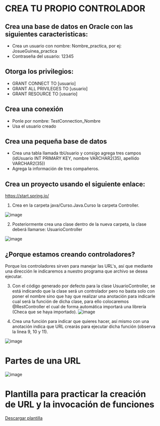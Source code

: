 # CREA TU PROPIO CONTROLADOR
## Crea una base de datos en Oracle con las siguientes caracteristicas:
* Crea un usuario con nombre: Nombre_practica, por ej: JosueGuinea_practica
* Contraseña del usuario: 12345
## Otorga los privilegios: 
* GRANT CONNECT TO [usuario]
* GRANT ALL PRIVILEGES TO [usuario]
* GRANT RESOURCE TO [usuario]
## Crea una conexión
* Ponle por nombre: TestConnection_Nombre
* Usa el usuario creado
## Crea una pequeña base de datos
* Crea una tabla llamada tbUsuario y consigo agrega tres campos (idUsuario INT PRIMARY KEY, nombre VARCHAR2(35), apellido VARCHAR2(35))
* Agrega la información de tres compañeros.

## Crea un proyecto usando el siguiente enlace:
https://start.spring.io/
  
  1. Crea en la carpeta java/Curso.Java.Curso la carpeta Controller.

![image](https://github.com/user-attachments/assets/e336ee3d-b008-440b-bb07-c04d948bd758)
   
  2. Posteriormente crea una clase dentro de la nueva carpeta, la clase deberá llamarse: UsuarioController
  
![image](https://github.com/user-attachments/assets/f1cc4d1d-0a16-43fa-8987-a603d437d2f9)

## ¿Porque estamos creando controladores? 
Porque los controladores sirven para manejar las URL's, así que mediante una dirección le indicaremos a nuestro programa que archivo se desea ejecutar.

  3. Con el código generado por defecto para la clase UsuarioController, se está indicando que la clase será un controlador pero no basta solo con poner el nombre sino que hay que realizar una anotación para indicarle cual será la función de dicha clase, para ello colocaremos @RestController el cual de forma automática importará una librería (Checa que se haya importado).
![image](https://github.com/user-attachments/assets/b76dae7e-bb3b-4620-a859-c7c185a8ba5d)

  4. Crea una función para indicar que quieres hacer, así mismo con una anotación indica que URL crearás para ejecutar dicha función (observa la linea 9, 10 y 11).
     
![image](https://github.com/user-attachments/assets/3da7341d-0fa5-4685-a05d-a079ebb8ed51)

# Partes de una URL
![image](https://github.com/user-attachments/assets/bc7556f6-1c85-4bdf-9728-4a6d470c9b40)

# Plantilla para practicar la creación de URL y la invocación de funciones
<a href="https://github.com/startbootstrap/startbootstrap-sb-admin-2/archive/gh-pages.zip">Descargar plantilla</a>
